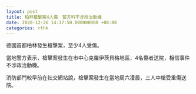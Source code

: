 ```yaml
---
layout: post
title: 柏林槍擊案4人傷　警方料不涉政治動機
date: 2020-12-26 14:17:50.000000000 +08:00
categories: rthk
---
```


德國首都柏林發生槍擊案，至少4人受傷。

當地警方表示，槍擊案發生在市中心克羅伊茨貝格地區，4名傷者送院，相信事件不涉政治動機。

消防部門較早前在社交網站說，槍擊案發生在當地周六凌晨，三人中槍受重傷送院。
